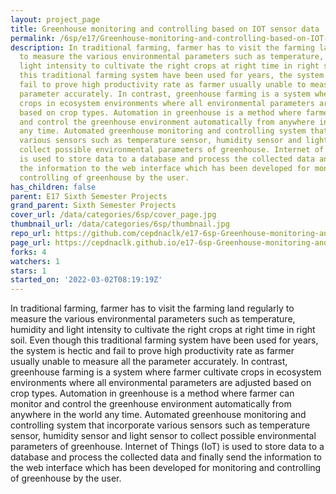 ```yaml
---
layout: project_page
title: Greenhouse monitoring and controlling based on IOT sensor data
permalink: /6sp/e17/Greenhouse-monitoring-and-controlling-based-on-IOT-sensor-data/
description: In traditional farming, farmer has to visit the farming land regularly
  to measure the various environmental parameters such as temperature, humidity and
  light intensity to cultivate the right crops at right time in right soil. Even though
  this traditional farming system have been used for years, the system is hectic and
  fail to prove high productivity rate as farmer usually unable to measure all the
  parameter accurately. In contrast, greenhouse farming is a system where farmer cultivate
  crops in ecosystem environments where all environmental parameters are adjusted
  based on crop types. Automation in greenhouse is a method where farmer can monitor
  and control the greenhouse environment automatically from anywhere in the world
  any time. Automated greenhouse monitoring and controlling system that incorporate
  various sensors such as temperature sensor, humidity sensor and light sensor to
  collect possible environmental parameters of greenhouse. Internet of Things (IoT)
  is used to store data to a database and process the collected data and finally send
  the information to the web interface which has been developed for monitoring and
  controlling of greenhouse by the user.
has_children: false
parent: E17 Sixth Semester Projects
grand_parent: Sixth Semester Projects
cover_url: /data/categories/6sp/cover_page.jpg
thumbnail_url: /data/categories/6sp/thumbnail.jpg
repo_url: https://github.com/cepdnaclk/e17-6sp-Greenhouse-monitoring-and-controlling-based-on-IOT-sensor-data
page_url: https://cepdnaclk.github.io/e17-6sp-Greenhouse-monitoring-and-controlling-based-on-IOT-sensor-data
forks: 4
watchers: 1
stars: 1
started_on: '2022-03-02T08:19:19Z'
---
```


In traditional farming, farmer has to visit the farming land regularly to measure the various environmental parameters such as temperature, humidity and light intensity to cultivate the right crops at right time in right soil. Even though this traditional farming system have been used for years, the system is hectic and fail to prove high productivity rate as farmer usually unable to measure all the parameter accurately. In contrast, greenhouse farming is a system where farmer cultivate crops in ecosystem environments where all environmental parameters are adjusted based on crop types. Automation in greenhouse is a method where farmer can monitor and control the greenhouse environment automatically from anywhere in the world any time. Automated greenhouse monitoring and controlling system that incorporate various sensors such as temperature sensor, humidity sensor and light sensor to collect possible environmental parameters of greenhouse. Internet of Things (IoT) is used to store data to a database and process the collected data and finally send the information to the web interface which has been developed for monitoring and controlling of greenhouse by the user.
